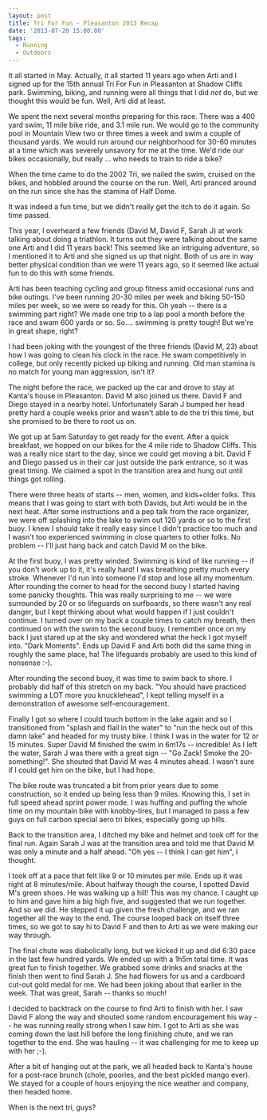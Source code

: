 ```yaml
---
layout: post
title: Tri For Fun - Pleasanton 2013 Recap
date: '2013-07-20 15:00:00'
tags:
  - Running
  - Outdoors
---
```


It all started in May. Actually, it all started 11 years ago when Arti and I signed up for the 15th annual Tri For Fun in Pleasanton at Shadow Cliffs park. Swimming, biking, and running were all things that I did _not_ do, but we thought this would be fun. Well, Arti did at least.

We spent the next several months preparing for this race. There was a 400 yard swim, 11 mile bike ride, and 3.1 mile run. We would go to the community pool in Mountain View two or three times a week and swim a couple of thousand yards. We would run around our neighborhood for 30-60 minutes at a time which was severely unsavory for me at the time. We'd ride our bikes occasionally, but really ... who needs to train to ride a bike?

When the time came to do the 2002 Tri, we nailed the swim, cruised on the bikes, and hobbled around the course on the run. Well, Arti pranced around on the run since she has the stamina of Half Dome.

It was indeed a fun time, but we didn't really get the itch to do it again. So time passed.

This year, I overheard a few friends (David M, David F, Sarah J) at work talking about doing a triathlon. It turns out they were talking about the same one Arti and I did 11 years back! This seemed like an intriguing adventure, so I mentioned it to Arti and she signed us up that night. Both of us are in way better physical condition than we were 11 years ago, so it seemed like actual fun to do this with some friends.

Arti has been teaching cycling and group fitness amid occasional runs and bike outings. I've been running 20-30 miles per week and biking 50-150 miles per week, so we were so ready for this. Oh yeah -- there is a swimming part right? We made one trip to a lap pool a month before the race and swam 600 yards or so. So.... swimming is pretty tough! But we're in great shape, right?

I had been joking with the youngest of the three friends (David M, 23) about how I was going to clean his clock in the race. He swam competitively in college, but only recently picked up biking and running. Old man stamina is no match for young man aggression, isn't it?

The night before the race, we packed up the car and drove to stay at Kanta's house in Pleasanton. David M also joined us there. David F and Diego stayed in a nearby hotel. Unfortunately Sarah J bumped her head pretty hard a couple weeks prior and wasn't able to do the tri this time, but she promised to be there to root us on.

We got up at 5am Saturday to get ready for the event. After a quick breakfast, we hopped on our bikes for the 4 mile ride to Shadow Cliffs. This was a really nice start to the day, since we could get moving a bit. David F and Diego passed us in their car just outside the park entrance, so it was great timing. We claimed a spot in the transition area and hung out until things got rolling.

There were three heats of starts -- men, women, and kids+older folks. This means that I was going to start with both Davids, but Arti would be in the next heat. After some instructions and a pep talk from the race organizer, we were off splashing into the lake to swim out 120 yards or so to the first buoy. I knew I should take it really easy since I didn't practice too much and I wasn't too experienced swimming in close quarters to other folks. No problem -- I'll just hang back and catch David M on the bike.

At the first buoy, I was pretty winded. Swimming is kind of like running -- if you don't work up to it, it's really hard! I was breathing pretty much every stroke. Whenever I'd run into someone I'd stop and lose all my momentum. After rounding the corner to head for the second buoy I started having some panicky thoughts. This was really surprising to me -- we were surrounded by 20 or so lifeguards on surfboards, so there wasn't any real danger, but I kept thinking about what would happen if I just couldn't continue. I turned over on my back a couple times to catch my breath, then continued on with the swim to the second buoy. I remember once on my back I just stared up at the sky and wondered what the heck I got myself into. "Dark Moments". Ends up David F and Arti both did the same thing in roughly the same place, ha! The lifeguards probably are used to this kind of nonsense :-).

After rounding the second buoy, it was time to swim back to shore. I probably did half of this stretch on my back. "You should have practiced swimming a LOT more you knucklehead", I kept telling myself in a demonstration of awesome self-encouragement.

Finally I got so where I could touch bottom in the lake again and so I transitioned from "splash and flail in the water" to "run the heck out of this damn lake" and headed for my trusty bike. I think I was in the water for 12 or 15 minutes. Super David M finished the swim in 6m17s -- incredible! As I left the water, Sarah J was there with a great sign -- "Go Zack! Smoke the 20-something!". She shouted that David M was 4 minutes ahead. I wasn't sure if I could get him on the bike, but I had hope.

The bike route was truncated a bit from prior years due to some construction, so it ended up being less than 9 miles. Knowing this, I set in full speed ahead sprint power mode. I was huffing and puffing the whole time on my mountain bike with knobby-tires, but I managed to pass a few guys on full carbon special aero tri bikes, especially going up hills.

Back to the transition area, I ditched my bike and helmet and took off for the final run. Again Sarah J was at the transition area and told me that David M was only a minute and a half ahead. "Oh yes -- I think I can get him", I thought.

I took off at a pace that felt like 9 or 10 minutes per mile. Ends up it was right at 8 minutes/mile. About halfway though the course, I spotted David M's green shoes. He was walking up a hill! This was my chance. I caught up to him and gave him a big high five, and suggested that we run together. And so we did. He stepped it up given the fresh challenge, and we ran together all the way to the end. The course looped back on itself three times, so we got to say hi to David F and then to Arti as we were making our way through.

The final chute was diabolically long, but we kicked it up and did 6:30 pace in the last few hundred yards. We ended up with a 1h5m total time. It was great fun to finish together. We grabbed some drinks and snacks at the finish then went to find Sarah J. She had flowers for us and a cardboard cut-out gold medal for me. We had been joking about that earlier in the week. That was great, Sarah -- thanks so much!

I decided to backtrack on the course to find Arti to finish with her. I saw David F along the way and shouted some random encouragement his way -- he was running really strong when I saw him. I got to Arti as she was coming down the last hill before the long finishing chute, and we ran together to the end. She was hauling -- it was challenging for me to keep up with her ;-).

After a bit of hanging out at the park, we all headed back to Kanta's house for a post-race brunch (chole, poories, and the best pickled mango ever). We stayed for a couple of hours enjoying the nice weather and company, then headed home.

When is the next tri, guys?
